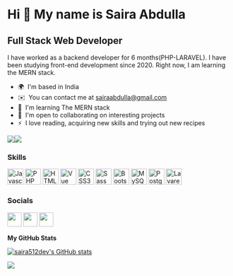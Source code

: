 Hi 👋 My name is Saira Abdulla
==============================

Full Stack Web Developer
------------------------

I have worked as a backend developer for 6 months(PHP-LARAVEL). I have been studying front-end development since 2020. Right now, I am learning the MERN stack.

* 🌍  I'm based in India
* ✉️  You can contact me at [sairaabdulla@gmail.com](mailto:sairaabdulla@gmail.com)
* 🧠  I'm learning The MERN stack
* 🤝  I'm open to collaborating on interesting projects
* ⚡  I love reading, acquiring new skills and trying out new recipes

<a href="https://www.twitter.com/Devnewbie1" target="_blank" rel="noreferrer"><img
src="https://img.shields.io/twitter/follow/Devnewbie1?logo=twitter&style=for-the-badge&color=84cc16&labelColor=1c1917"
/></a><a href="https://www.github.com/saira512dev" target="_blank" rel="noreferrer"><img
src="https://img.shields.io/github/followers/saira512dev?logo=github&style=for-the-badge&color=84cc16&labelColor=1c1917" /></a>

### Skills

<p align="left">
<a href="https://developer.mozilla.org/en-US/docs/Web/JavaScript" target="_blank" rel="noreferrer"><img src="https://raw.githubusercontent.com/danielcranney/readme-generator/main/public/icons/skills/javascript-colored.svg" width="36" height="36" alt="Javascript" /></a>
<a href="https://www.php.net/" target="_blank" rel="noreferrer"><img src="https://raw.githubusercontent.com/danielcranney/readme-generator/main/public/icons/skills/php-colored.svg" width="36" height="36" alt="PHP" /></a>
<a href="https://developer.mozilla.org/en-US/docs/Glossary/HTML5" target="_blank" rel="noreferrer"><img src="https://raw.githubusercontent.com/danielcranney/readme-generator/main/public/icons/skills/html5-colored.svg" width="36" height="36" alt="HTML5" /></a>
<a href="https://vuejs.org/" target="_blank" rel="noreferrer"><img src="https://raw.githubusercontent.com/danielcranney/readme-generator/main/public/icons/skills/vuejs-colored.svg" width="36" height="36" alt="Vue" /></a>
<a href="https://www.w3.org/TR/CSS/#css" target="_blank" rel="noreferrer"><img src="https://raw.githubusercontent.com/danielcranney/readme-generator/main/public/icons/skills/css3-colored.svg" width="36" height="36" alt="CSS3" /></a>
<a href="https://sass-lang.com/" target="_blank" rel="noreferrer"><img src="https://raw.githubusercontent.com/danielcranney/readme-generator/main/public/icons/skills/sass-colored.svg" width="36" height="36" alt="Sass" /></a>
<a href="https://getbootstrap.com/" target="_blank" rel="noreferrer"><img src="https://raw.githubusercontent.com/danielcranney/readme-generator/main/public/icons/skills/bootstrap-colored.svg" width="36" height="36" alt="Bootstrap" /></a>
<a href="https://www.mysql.com/" target="_blank" rel="noreferrer"><img src="https://raw.githubusercontent.com/danielcranney/readme-generator/main/public/icons/skills/mysql-colored.svg" width="36" height="36" alt="MySQL" /></a>
<a href="https://www.postgresql.org/" target="_blank" rel="noreferrer"><img src="https://raw.githubusercontent.com/danielcranney/readme-generator/main/public/icons/skills/postgresql-colored.svg" width="36" height="36" alt="PostgreSQL" /></a>
<a href="https://laravel.com/" target="_blank" rel="noreferrer"><img src="https://raw.githubusercontent.com/danielcranney/readme-generator/main/public/icons/skills/laravel-colored.svg" width="36" height="36" alt="Lavarel" /></a>
</p>


### Socials

<p align="left"> <a href="https://www.github.com/saira512dev" target="_blank" rel="noreferrer"><img src="https://raw.githubusercontent.com/danielcranney/readme-generator/main/public/icons/socials/github.svg" width="32" height="32" /></a> <a href="https://www.linkedin.com/in/saira-abdulla-dev/" target="_blank" rel="noreferrer"><img src="https://raw.githubusercontent.com/danielcranney/readme-generator/main/public/icons/socials/linkedin.svg" width="32" height="32" /></a> <a href="https://www.twitter.com/Devnewbie1" target="_blank" rel="noreferrer"><img src="https://raw.githubusercontent.com/danielcranney/readme-generator/main/public/icons/socials/twitter.svg" width="32" height="32" /></a></p>


<b>My GitHub Stats</b>

<a href="http://www.github.com/saira512dev"><img src="https://github-readme-stats.vercel.app/api?username=saira512dev&show_icons=true&hide=&count_private=true&title_color=0891b2&text_color=ef4444&icon_color=84cc16&bg_color=&hide_border=true&show_icons=true" alt="saira512dev's GitHub stats" /></a>

<a href="http://www.github.com/saira512dev"><img src="https://github-readme-streak-stats.herokuapp.com/?user=saira512dev&stroke=ef4444&background=&ring=0891b2&fire=0891b2&currStreakNum=ef4444&currStreakLabel=0891b2&sideNums=ef4444&sideLabels=ef4444&dates=ef4444&hide_border=true" /></a>

